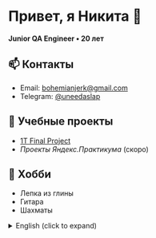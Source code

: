 # Привет, я Никита 👋  
**Junior QA Engineer • 20 лет**

## 📫 Контакты
- Email: bohemianjerk@gmail.com  
- Telegram: [@uneedaslap](https://t.me/uneedaslap)

## 🔭 Учебные проекты
- [1T Final Project](https://github.com/uneedaslap/1T_final)  
- *Проекты Яндекс.Практикума* (скоро)

## 🎨 Хобби
- Лепка из глины  
- Гитара  
- Шахматы

<details>
  <summary>English (click to expand)</summary>

  # Hi, I’m Nikita 👋  
  **Junior QA Engineer • 20 years old**

  ## 📫 Contact
  - Email: bohemianjerk@gmail.com  
  - Telegram: [@uneedaslap](https://t.me/uneedaslap)

  ## 🔭 Studies
  - [1T Final Project](https://github.com/uneedaslap/1T_final)  
  - *Yandex Practicum projects* (coming soon)

  ## 🎨 Hobbies
  - Clay sculpting  
  - Guitar  
  - Chess

</details>
